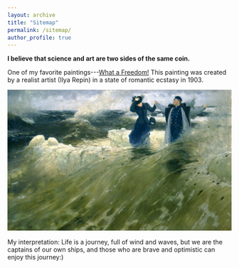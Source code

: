 ```yaml
---
layout: archive
title: "Sitemap"
permalink: /sitemap/
author_profile: true
---
```



**I believe that science and art are two sides of the same coin.** 

One of my favorite paintings---[What a Freedom!](https://rusmuseumvrm.ru/data/collections/painting/19_20/zh-2774/?lang=ru) This painting was created by a realist artist (Ilya Repin) in a state of romantic ecstasy in 1903.

<img src="/images/freedom.jpg" alt="description" width="900">

My interpretation: Life is a journey, full of wind and waves, but we are the captains of our own ships, and those who are brave and optimistic can enjoy this journey:)

